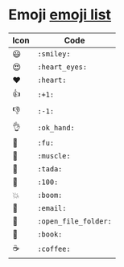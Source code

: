 # Emoji [emoji list](https://gist.github.com/rxaviers/7360908)

|Icon|Code|
|----|----|
|:smiley:|`:smiley:`|
|:heart_eyes:|`:heart_eyes:`|
|:heart:|`:heart:`|
|:+1:|`:+1:`|
|:-1:|`:-1:`|
|:ok_hand:|`:ok_hand:`|
|:fu:|`:fu:`|
|:muscle:|`:muscle:`|
|:tada:|`:tada:`|
|:100:|`:100:`|
|:boom:|`:boom:`|
|:email:|`:email:`|
|:open_file_folder:|`:open_file_folder:`|
|:book:|`:book:`|
|:coffee:|`:coffee:`|